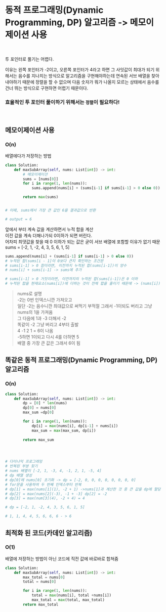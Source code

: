 # 동적 프로그래밍(Dynamic Programming, DP) 알고리즘 -> 메모이제이션 사용

<br>

투 포인터로 풀기는 어렵다.

이유는 왼쪽 포인터가 -2이고, 오른쪽 포인터가 4라고 하면 그 사잇값이 최대가 되기 위해서는 음수를 지나치는 방식으로 알고리즘을 구현해야하는데 연속된 서브 배열을 찾아내야하기 때문에 정렬을 할 수 없으며 다음 숫자가 뭐가 나올지 모르는 상태에서 음수를 건너 뛰는 방식으로 구현하면 어렵기 때문이다.

### 효율적인 투 포인터 풀이하기 위해서는 `정렬`이 필요하다!​

<br>

## 메모이제이션 사용
### O(n)
배열에다가 저장하는 방법
```python
class Solution:
    def maxSubArray(self, nums: List[int]) -> int:
        # 메모이제이션
        sums = [nums[0]]
        for i in range(1, len(nums)):
            sums.append(nums[i] + (sums[i-1] if sums[i-1] > 0 else 0))

        return max(sums)


# 이때, sums에서 가장 큰 값인 6을 결과값으로 반환

# output = 6
```
앞에서 부터 계속 값을 계산하면서 누적 합을 계산 </br>
이전 값을 계속 더해나가되 0이하가 되면 버린다. </br>
어차피 최댓값을 찾을 때 0 이하가 되는 값은 굳이 서브 배열에 포함할 이유가 없기 때문 </br>
sums = [-2, 1, -2, 4, 3, 5, 6, 1, 5]

```python
sums.append(nums[i] + (sums[i-1] if sums[i-1] > 0 else 0))
# 누적된 합(sums[i - 1]이 0보다 큰지 확인하는 조건문
# sums[i-1] > 0 참이라면, 이전까지 누적된 합(sums[i-1])이 양수
# nums[i] + sums[i-1] -> sums에 추가

# sums[i-1] > 0 거짓이라면, 이전까지의 누적된 합(sums[i-1])은 0 이하
# 누적된 합을 현재요소(nums[i])에 더하는 것이 전체 합을 줄이기 때문에 -> (nums[i])만 sums에 추가
```

> nums로 설명 </br>
 -2는 0번 인덱스니깐 가져오고 </br>
일단 -2는 음수니깐 최대값으로 써먹기 부적절 그래서 -1이되도 버리고 그냥 nums의 1을 가져옴 </br>
그 다음에 1과 -3 더해서 -2 </br>
똑같이 -2 그냥 버리고 4부터 출발 </br>
4 -1 2 1 = 6이 나옴 </br>
-5하면 1이되고 다시 4를 더하면 5 </br>
배열 중 가장 큰 값은 그래서 6이 됨 </br>

## 똑같은 동적 프로그래밍(Dynamic Programming, DP) 알고리즘
### O(n)
```python
class Solution:
    def maxSubArray(self, nums: List[int]) -> int:
        dp = [0] * len(nums)
        dp[0] = nums[0]
        max_sum =dp[0]

        for i in range(1, len(nums)):
            dp[i] = max(nums[i], dp[i-1] + nums[i])
            max_sum = max(max_sum, dp[i])
        
        return max_sum




# 다이나믹 프로그래밍
# 반복된 부분 찾기
# nums 배열이 [-2, 1, -3, 4, -1, 2, 1, -5, 4]
# dp 배열 생성
# dp[0]에 nums[0] 초기화 -> dp = [-2, 0, 0, 0, 0, 0, 0, 0, 0]
# for문을 사용하여 두 번째 인덱스부터 반복
# dp[1] = max(nums[1](1), -2 + 1) ->nums[1]과 계산한 것 중 큰 값을 dp에 할당 dp[1] = 1
# dp[2] = max(nums[2](-3), -1 + -3] dp[2] = -2
# dp[3] = max(num[3](4), -2 + 4) = 4

# dp = [-2, 1, -2, 4, 3, 5, 6, 1, 5]

# 1, 1, 4, 4, 5, 6, 6, 6 - > 6
```

## 최적화 된 코드(카데인 알고리즘)
### O(1)
배열에 저장하는 방법이 아닌 코드에 직전 값에 바로바로 합쳐줌
```python
class Solution:
    def maxSubArray(self, nums: List[int]) -> int:
        max_total = nums[0]
        total = nums[0]

        for i in range(1, len(nums)):
            total = max(nums[i], total +nums[i])
            max_total = max(total, max_total)
        return max_total
```
